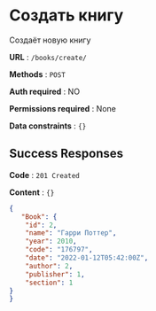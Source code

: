 # Создать книгу

Создаёт новую книгу

**URL** : `/books/create/`

**Methods** : `POST`

**Auth required** : NO

**Permissions required** : None

**Data constraints** : `{}`

## Success Responses

**Code** : `201 Created`

**Content** : `{}`

```json
{
   "Book": {
    "id": 2,
    "name": "Гарри Поттер",
    "year": 2010,
    "code": "176797",
    "date": "2022-01-12T05:42:00Z",
    "author": 2,
    "publisher": 1,
    "section": 1
}
}
```